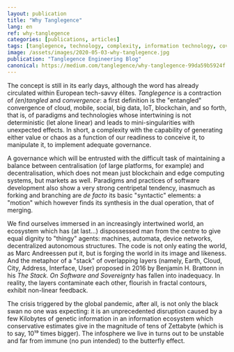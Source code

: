 ```yaml
---
layout: publication
title: "Why Tanglegence"
lang: en
ref: why-tanglegence
categories: [publications, articles]
tags: [tanglegence, technology, complexity, information technology, covid-19]
image: /assets/images/2020-05-03-why-tanglegence.jpg
publication: "Tanglegence Engineering Blog"
canonical: https://medium.com/tanglegence/why-tanglegence-99da59b5924f
---
```


The concept is still in its early days, although the word has already circulated within European tech-savvy élites. *Tanglegence* is a contraction of *(en)tangled* and *convergence*: a first definition is the "entangled" convergence of cloud, mobile, social, big data, IoT, blockchain, and so forth, that is, of paradigms and technologies whose intertwining is not deterministic (let alone linear) and leads to mini-singularities with unexpected effects. In short, a complexity with the capability of generating either value or chaos as a function of our readiness to conceive it, to manipulate it, to implement adequate governance.

A governance which will be entrusted with the difficult task of maintaining a balance between centralisation (of large platforms, for example) and decentralisation, which does not mean just blockchain and edge computing systems, but markets as well. Paradigms and practices of software development also show a very strong centripetal tendency, inasmuch as forking and branching are *de facto* its basic "syntactic" elements: a "motion" which however finds its synthesis in the dual operation, that of merging.

We find ourselves immersed in an increasingly intertwined world, an ecosystem which has (at last...) dispossessed man from the centre to give equal dignity to "thingy" agents: machines, automata, device networks, decentralized autonomous structures. The code is not only eating the world, as Marc Andreessen put it, but is forging the world in its image and likeness. And the metaphor of a "stack" of overlapping layers (namely, Earth, Cloud, City, Address, Interface, User) proposed in 2016 by Benjamin H. Brattonn in his *The Stack. On Software and Sovereignty* has fallen into inadequacy. In reality, the layers contaminate each other, flourish in fractal contours, exhibit non-linear feedback.

The crisis triggered by the global pandemic, after all, is not only the black swan no one was expecting: it is an unprecedented disruption caused by a few Kilobytes of genetic information in an information ecosystem which conservative estimates give in the magnitude of tens of Zettabyte (which is to say, 10¹⁹ times bigger). The infosphere we live in turns out to be unstable and far from immune (no pun intended) to the butterfly effect.
